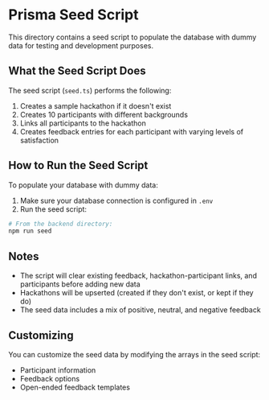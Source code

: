 # Prisma Seed Script

This directory contains a seed script to populate the database with dummy data for testing and development purposes.

## What the Seed Script Does

The seed script (`seed.ts`) performs the following:

1. Creates a sample hackathon if it doesn't exist
2. Creates 10 participants with different backgrounds
3. Links all participants to the hackathon
4. Creates feedback entries for each participant with varying levels of satisfaction

## How to Run the Seed Script

To populate your database with dummy data:

1. Make sure your database connection is configured in `.env`
2. Run the seed script:

```bash
# From the backend directory:
npm run seed
```

## Notes

- The script will clear existing feedback, hackathon-participant links, and participants before adding new data
- Hackathons will be upserted (created if they don't exist, or kept if they do)
- The seed data includes a mix of positive, neutral, and negative feedback

## Customizing

You can customize the seed data by modifying the arrays in the seed script:
- Participant information
- Feedback options
- Open-ended feedback templates 